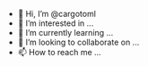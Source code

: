 - 👋 Hi, I’m @cargotoml
- 👀 I’m interested in ...
- 🌱 I’m currently learning ...
- 💞️ I’m looking to collaborate on ...
- 📫 How to reach me ...

<!---
cargotoml/cargotoml is a ✨ special ✨ repository because its `README.md` (this file) appears on your GitHub profile.
You can click the Preview link to take a look at your changes.
--->

